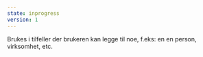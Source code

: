 ```yaml
---
state: inprogress
version: 1
---
```

Brukes i tilfeller der brukeren kan legge til noe, f.eks: en en person, virksomhet, etc.
